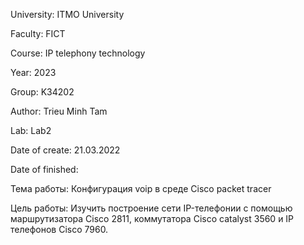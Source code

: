 University: ITMO University

Faculty: FICT

Course: IP telephony technology

Year: 2023

Group: K34202

Author: Trieu Minh Tam

Lab: Lab2

Date of create: 21.03.2022

Date of finished:

Тема работы: Конфигурация voip в среде Сisco packet tracer

Цель работы: Изучить построение сети IP-телефонии с помощью маршрутизатора Cisco 2811, коммутатора Cisco catalyst 3560 и IP телефонов Cisco 7960.
